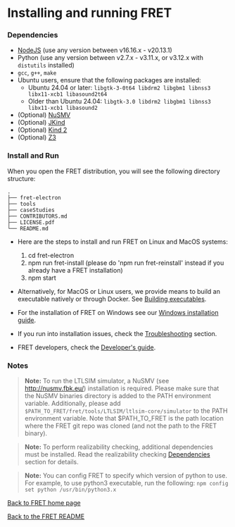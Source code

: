 # Installing and running FRET

### Dependencies

 * [NodeJS](https://nodejs.org/en/download/) (use any version between v16.16.x - v20.13.1)
 * Python (use any version between v2.7.x - v3.11.x, or v3.12.x with `distutils` installed)
 * `gcc`, `g++`, `make`
 * Ubuntu users, ensure that the following packages are installed: 
     - Ubuntu 24.04 or later: `libgtk-3-0t64 libdrm2 libgbm1 libnss3 libx11-xcb1 libasound2t64`
     - Older than Ubuntu 24.04: `libgtk-3.0 libdrm2 libgbm1 libnss3 libx11-xcb1 libasound2`
 * (Optional) [NuSMV](http://nusmv.fbk.eu/)
 * (Optional) [JKind](https://github.com/andrewkatis/jkind-1/releases/latest)
 * (Optional) [Kind 2](https://github.com/kind2-mc/kind2/blob/develop/README.rst)
 * (Optional) [Z3](https://github.com/Z3Prover/z3/releases)

### Install and Run

When you open the FRET distribution, you will see the following directory structure:

```
.
├── fret-electron
├── tools
├── caseStudies
├── CONTRIBUTORS.md
├── LICENSE.pdf
└── README.md
```

* Here are the steps to install and run FRET on Linux and MacOS systems:

  1. cd fret-electron
  2. npm run fret-install (please do 'npm run fret-reinstall' instead if you already have a FRET installation)
  3. npm start


* Alternatively, for MacOS or Linux users, we provide means to build an executable natively or through Docker. See [Building executables](buildingExecutables.md).

* For the installation of FRET on Windows see our [Windows installation guide](installation_windows.md).

* If you run into installation issues, check the [Troubleshooting](Troubleshooting.md) section.

* FRET developers, check the [Developer's guide](../developersGuide/installingAndRunningFRET.md).

### Notes

> __Note:__ To run the LTLSIM simulator, a NuSMV (see http://nusmv.fbk.eu/) installation is required. Please make sure that the NuSMV binaries directory is added to the PATH environment variable. Additionally, please add `$PATH_TO_FRET/fret/tools/LTLSIM/ltlsim-core/simulator` to the PATH environment variable. Note that $PATH_TO_FRET  is the path location where the FRET git repo was cloned (and not the path to the FRET binary).

> __Note:__ To perform realizability checking, additional dependencies must be installed. Read the realizability checking [Dependencies](../exports/realizabilityManual.md) section for details.

> __Note:__ You can config FRET to specify which version of python to use. For example, to use python3 executable, run the following: `npm config set python /usr/bin/python3.x`


[Back to FRET home page](../userManual.md)

[Back to the FRET README](../../../../README.md)
